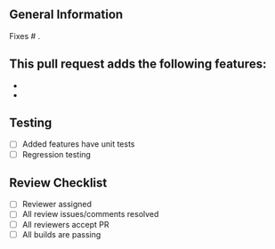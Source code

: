## General Information
Fixes # .

This pull request adds the following features:
- 
- 
- 

## Testing
- [ ] Added features have unit tests
- [ ] Regression testing

## Review Checklist
- [ ] Reviewer assigned
- [ ] All review issues/comments resolved
- [ ] All reviewers accept PR
- [ ] All builds are passing
